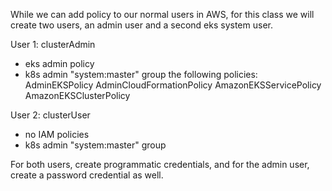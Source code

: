While we can add policy to our normal users in AWS, for this class we will create
two users, an admin user and a second eks system user.

User 1:
 clusterAdmin
 - eks admin policy
 - k8s admin "system:master" group
   the following policies:
   AdminEKSPolicy
   AdminCloudFormationPolicy
   AmazonEKSServicePolicy 
   AmazonEKSClusterPolicy 

User 2:
 clusterUser
 - no IAM policies
 - k8s admin "system:master" group

For both users, create programmatic credentials, and for the admin user, create a password credential as well.
